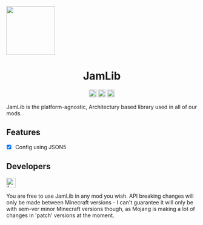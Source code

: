 <img src="https://raw.githubusercontent.com/Jamalam360/JamLib/1.20.2-multiloader/common/src/main/resources/assets/jamlib/icon.png" align="center" width="128px"/>

<h1 align="center">JamLib</h1>

<p align="center">
    <img alt="forge" height="20" src="https://cdn.jsdelivr.net/npm/@intergrav/devins-badges@3/assets/compact/supported/forge_vector.svg">
    <img alt="fabric" height="20" src="https://cdn.jsdelivr.net/npm/@intergrav/devins-badges@3/assets/compact/supported/fabric_vector.svg">
    <img alt="quilt" height="20" src="https://cdn.jsdelivr.net/npm/@intergrav/devins-badges@3/assets/compact/supported/quilt_vector.svg">
</p>

JamLib is the platform-agnostic, Architectury based library used in all of our mods.

## Features

- [x] Config using JSON5

## Developers

<a href="https://docs.jamalam.tech"><img alt="forge" height="25" src="https://cdn.jsdelivr.net/npm/@intergrav/devins-badges@3/assets/compact/documentation/generic_vector.svg"></a>

You are free to use JamLib in any mod you wish. API breaking changes will only be made between Minecraft versions - I
can't guarantee it will only be with sem-ver minor Minecraft versions though, as Mojang is making a lot of changes in 'patch'
versions at the moment.  

